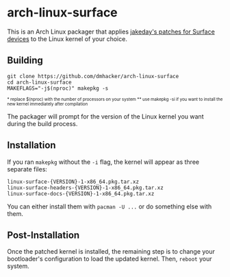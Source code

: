 # arch-linux-surface

This is an Arch Linux packager that applies 
[jakeday's patches for Surface devices](https://github.com/jakeday/linux-surface) 
to the Linux kernel of your choice. 

## Building 

```
git clone https://github.com/dmhacker/arch-linux-surface
cd arch-linux-surface
MAKEFLAGS="-j$(nproc)" makepkg -s
```
<sup><sub>
\* replace $(nproc) with the number of processors on your system
\*\* use makepkg -si if you want to install the new kernel immediately after compilation
</sub></sup>

The packager will prompt for the version of the Linux kernel you want during the build process.

## Installation

If you ran `makepkg` without the `-i` flag, the kernel will appear as three separate files:
```
linux-surface-{VERSION}-1-x86_64.pkg.tar.xz
linux-surface-headers-{VERSION}-1-x86_64.pkg.tar.xz
linux-surface-docs-{VERSION}-1-x86_64.pkg.tar.xz
```
You can either install them with `pacman -U ...` or do something else with them.

## Post-Installation

Once the patched kernel is installed, the remaining step is to change your bootloader's 
configuration to load the updated kernel. Then, `reboot` your system.
